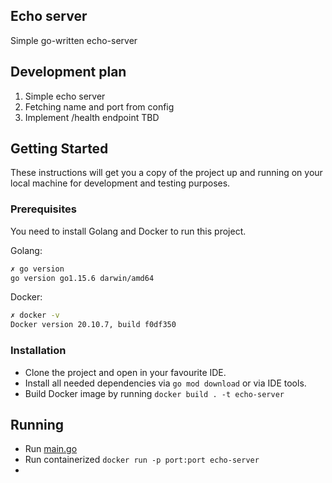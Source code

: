 ## Echo server
Simple go-written echo-server

## Development plan
1) Simple echo server
2) Fetching name and port from config
3) Implement /health endpoint
TBD

## Getting Started

These instructions will get you a copy of the project up and running on your local machine for development and testing purposes.

### Prerequisites

You need to install Golang and Docker to run this project.

Golang:
``` bash 
✗ go version
go version go1.15.6 darwin/amd64
```

Docker:
``` bash
✗ docker -v
Docker version 20.10.7, build f0df350
```

### Installation

* Clone the project and open in your favourite IDE.
* Install all needed dependencies via `go mod download` or via IDE tools.
* Build Docker image by running `docker build . -t echo-server`


## Running

* Run [main.go](src/cmd/echo-server/main.go)
* Run containerized `docker run -p port:port echo-server`
* 
